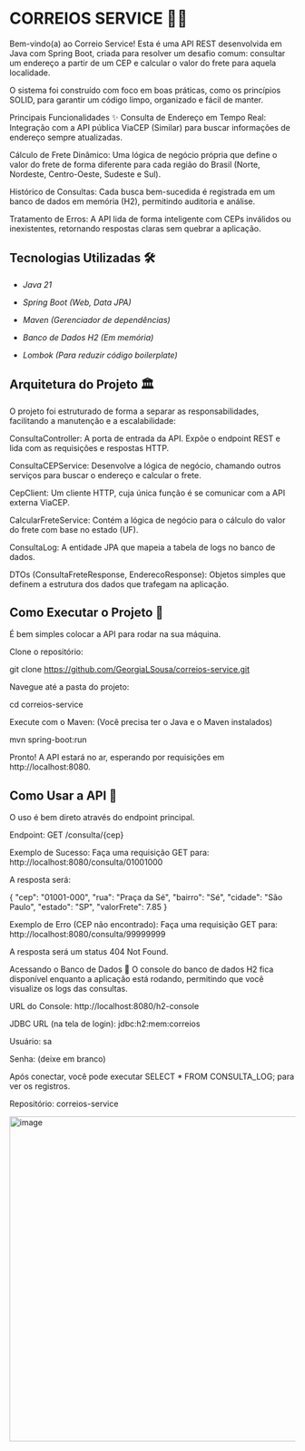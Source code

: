 # CORREIOS SERVICE 🚚💨


Bem-vindo(a) ao Correio Service! Esta é uma API REST desenvolvida em Java com Spring Boot, criada para resolver um desafio comum: consultar um endereço a partir de um CEP e calcular o valor do frete para aquela localidade.

O sistema foi construído com foco em boas práticas, como os princípios SOLID, para garantir um código limpo, organizado e fácil de manter.

Principais Funcionalidades ✨
Consulta de Endereço em Tempo Real: Integração com a API pública ViaCEP (Similar) para buscar informações de endereço sempre atualizadas.

Cálculo de Frete Dinâmico: Uma lógica de negócio própria que define o valor do frete de forma diferente para cada região do Brasil (Norte, Nordeste, Centro-Oeste, Sudeste e Sul).

Histórico de Consultas: Cada busca bem-sucedida é registrada em um banco de dados em memória (H2), permitindo auditoria e análise.

Tratamento de Erros: A API lida de forma inteligente com CEPs inválidos ou inexistentes, retornando respostas claras sem quebrar a aplicação.


## Tecnologias Utilizadas 🛠️
* *Java 21* 

* *Spring Boot (Web, Data JPA)* 

* *Maven (Gerenciador de dependências)* 

* *Banco de Dados H2 (Em memória)* 

* *Lombok (Para reduzir código boilerplate)* 

  
## Arquitetura do Projeto 🏛️


O projeto foi estruturado de forma a separar as responsabilidades, facilitando a manutenção e a escalabilidade:

ConsultaController: A porta de entrada da API. Expõe o endpoint REST e lida com as requisições e respostas HTTP.

ConsultaCEPService: Desenvolve a lógica de negócio, chamando outros serviços para buscar o endereço e calcular o frete.

CepClient: Um cliente HTTP, cuja única função é se comunicar com a API externa ViaCEP.

CalcularFreteService: Contém a lógica de negócio para o cálculo do valor do frete com base no estado (UF).

ConsultaLog: A entidade JPA que mapeia a tabela de logs no banco de dados.

DTOs (ConsultaFreteResponse, EnderecoResponse): Objetos simples que definem a estrutura dos dados que trafegam na aplicação.

## Como Executar o Projeto 🚀
É bem simples colocar a API para rodar na sua máquina.

Clone o repositório:

git clone https://github.com/GeorgiaLSousa/correios-service.git

Navegue até a pasta do projeto:

cd correios-service

Execute com o Maven:
(Você precisa ter o Java e o Maven instalados)

mvn spring-boot:run

Pronto! A API estará no ar, esperando por requisições em http://localhost:8080.

## Como Usar a API 🎯
O uso é bem direto através do endpoint principal.

Endpoint: GET /consulta/{cep}

Exemplo de Sucesso:
Faça uma requisição GET para: http://localhost:8080/consulta/01001000

A resposta será:

{
    "cep": "01001-000",
    "rua": "Praça da Sé",
    "bairro": "Sé",
    "cidade": "São Paulo",
    "estado": "SP",
    "valorFrete": 7.85
}

Exemplo de Erro (CEP não encontrado):
Faça uma requisição GET para: http://localhost:8080/consulta/99999999

A resposta será um status 404 Not Found.

Acessando o Banco de Dados 💾
O console do banco de dados H2 fica disponível enquanto a aplicação está rodando, permitindo que você visualize os logs das consultas.

URL do Console: http://localhost:8080/h2-console

JDBC URL (na tela de login): jdbc:h2:mem:correios

Usuário: sa

Senha: (deixe em branco)

Após conectar, você pode executar SELECT * FROM CONSULTA_LOG; para ver os registros.

Repositório: correios-service

<img width="891" height="573" alt="image" src="https://github.com/user-attachments/assets/e27f92ce-5745-414b-a026-8e476ec1d520" />

